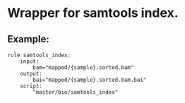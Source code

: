 # Wrapper for samtools index.

## Example:

```
rule samtools_index:
    input:
        bam="mapped/{sample}.sorted.bam"
    output:
        bai="mapped/{sample}.sorted.bam.bai"
    script:
        "master/bio/samtools_index"
```

